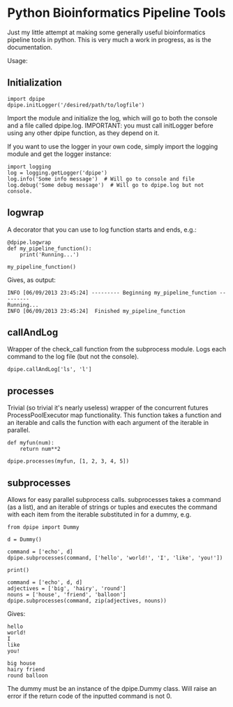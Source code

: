 # Python Bioinformatics Pipeline Tools

Just my little attempt at making some generally useful bioinformatics pipeline tools in python.
This is very much a work in progress, as is the documentation.

Usage:

## Initialization

    import dpipe
    dpipe.initLogger('/desired/path/to/logfile')

Import the module and initialize the log, which will go to both the console and a file called dpipe.log. IMPORTANT: you must call initLogger before using any other dpipe function, as they depend on it.

If you want to use the logger in your own code, simply import the logging module and get the logger instance:

    import logging
    log = logging.getLogger('dpipe')
    log.info('Some info message')  # Will go to console and file
    log.debug('Some debug message')  # Will go to dpipe.log but not console.

## logwrap

A decorator that you can use to log function starts and ends, e.g.:

    @dpipe.logwrap
    def my_pipeline_function():
        print('Running...')

    my_pipeline_function()

Gives, as output:

    INFO [06/09/2013 23:45:24] --------- Beginning my_pipeline_function ---------
    Running...
    INFO [06/09/2013 23:45:24]  Finished my_pipeline_function

## callAndLog

Wrapper of the check_call function from the subprocess module. Logs each command to the log file (but not the console).

    dpipe.callAndLog['ls', 'l']

## processes

Trivial (so trivial it's nearly useless) wrapper of the concurrent futures ProcessPoolExecutor map functionality. This function takes a function and an iterable and calls the function with each argument of the iterable in parallel.

    def myfun(num):
        return num**2

    dpipe.processes(myfun, [1, 2, 3, 4, 5])

## subprocesses

Allows for easy parallel subprocess calls. subprocesses takes a command (as a list), and an iterable of strings or tuples and executes the command with each item from the iterable substituted in for a dummy, e.g.

    from dpipe import Dummy

    d = Dummy()

    command = ['echo', d]
    dpipe.subprocesses(command, ['hello', 'world!', 'I', 'like', 'you!'])

    print()

    command = ['echo', d, d]
    adjectives = ['big', 'hairy', 'round']
    nouns = ['house', 'friend', 'balloon']
    dpipe.subprocesses(command, zip(adjectives, nouns))


Gives:

    hello
    world!
    I
    like
    you!

    big house
    hairy friend
    round balloon

The dummy must be an instance of the dpipe.Dummy class.
Will raise an error if the return code of the inputted command is not 0.

